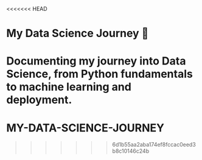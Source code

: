 <<<<<<< HEAD
# My Data Science Journey 🚀
Documenting my journey into Data Science, from Python fundamentals to machine learning and deployment.
=======
# MY-DATA-SCIENCE-JOURNEY
>>>>>>> 6d1b55aa2aba174ef8fccac0eed3b8c10146c24b

